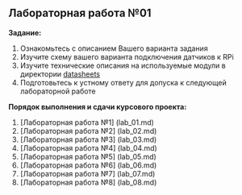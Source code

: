 ## Лабораторная работа №01

__Задание:__  
1. Ознакомьтесь с описанием Вашего варианта задания 
2. Изучите схему вашего варианта подключения датчиков к RPi 
3. Изучите технические описания на используемые модули в директории [datasheets](../../datasheets)
4. Подготовьтесь к устному ответу для допуска к следующей лабораторной работе

__Порядок выполнения и сдачи курсового проекта:__
1. [Лабораторная работа №1] (lab_01.md)
2. [Лабораторная работа №2] (lab_02.md)
3. [Лабораторная работа №3] (lab_03.md)
4. [Лабораторная работа №4] (lab_04.md)
5. [Лабораторная работа №5] (lab_05.md)
6. [Лабораторная работа №6] (lab_06.md)
7. [Лабораторная работа №7] (lab_07.md)
8. [Лабораторная работа №8] (lab_08.md)
